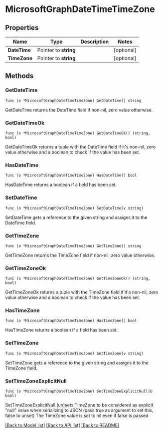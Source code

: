 # MicrosoftGraphDateTimeTimeZone

## Properties

Name | Type | Description | Notes
------------ | ------------- | ------------- | -------------
**DateTime** | Pointer to **string** |  | [optional] 
**TimeZone** | Pointer to **string** |  | [optional] 

## Methods

### GetDateTime

`func (o *MicrosoftGraphDateTimeTimeZone) GetDateTime() string`

GetDateTime returns the DateTime field if non-nil, zero value otherwise.

### GetDateTimeOk

`func (o *MicrosoftGraphDateTimeTimeZone) GetDateTimeOk() (string, bool)`

GetDateTimeOk returns a tuple with the DateTime field if it's non-nil, zero value otherwise
and a boolean to check if the value has been set.

### HasDateTime

`func (o *MicrosoftGraphDateTimeTimeZone) HasDateTime() bool`

HasDateTime returns a boolean if a field has been set.

### SetDateTime

`func (o *MicrosoftGraphDateTimeTimeZone) SetDateTime(v string)`

SetDateTime gets a reference to the given string and assigns it to the DateTime field.

### GetTimeZone

`func (o *MicrosoftGraphDateTimeTimeZone) GetTimeZone() string`

GetTimeZone returns the TimeZone field if non-nil, zero value otherwise.

### GetTimeZoneOk

`func (o *MicrosoftGraphDateTimeTimeZone) GetTimeZoneOk() (string, bool)`

GetTimeZoneOk returns a tuple with the TimeZone field if it's non-nil, zero value otherwise
and a boolean to check if the value has been set.

### HasTimeZone

`func (o *MicrosoftGraphDateTimeTimeZone) HasTimeZone() bool`

HasTimeZone returns a boolean if a field has been set.

### SetTimeZone

`func (o *MicrosoftGraphDateTimeTimeZone) SetTimeZone(v string)`

SetTimeZone gets a reference to the given string and assigns it to the TimeZone field.

### SetTimeZoneExplicitNull

`func (o *MicrosoftGraphDateTimeTimeZone) SetTimeZoneExplicitNull(b bool)`

SetTimeZoneExplicitNull (un)sets TimeZone to be considered as explicit "null" value
when serializing to JSON (pass true as argument to set this, false to unset)
The TimeZone value is set to nil even if false is passed

[[Back to Model list]](../README.md#documentation-for-models) [[Back to API list]](../README.md#documentation-for-api-endpoints) [[Back to README]](../README.md)



